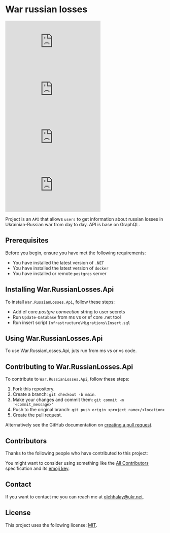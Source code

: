 # War russian losses

<!--- These are examples. See https://shields.io for others or to customize this set of shields. You might want to include dependencies, project status and licence info here --->
![GitHub repo size](https://img.shields.io/github/repo-size/scottydocs/README-template.md)
![GitHub contributors](https://img.shields.io/github/contributors/scottydocs/README-template.md)
![GitHub stars](https://img.shields.io/github/stars/scottydocs/README-template.md?style=social)
![GitHub forks](https://img.shields.io/github/forks/scottydocs/README-template.md?style=social)

Project is an `API` that allows `users` to get information about russian losses in Ukrainian-Russian war from day to day. API is base on GraphQL.

## Prerequisites

Before you begin, ensure you have met the following requirements:

* You have installed the latest version of `.NET`
* You have installed the latest version of `docker`
* You have installed or remote `postgres` server

## Installing War.RussianLosses.Api

To install `War.RussianLosses.Api`, follow these steps:

- Add ef core *postgre connection* string to user secrets
- Run `Update-Database` from ms vs or ef core .net tool
- Run insert script `Infrastructure\Migrations\Insert.sql`

## Using War.RussianLosses.Api

To use War.RussianLosses.Api, juts run from ms vs or vs code.

## Contributing to War.RussianLosses.Api
To contribute to `War.RussianLosses.Api`, follow these steps:

1. Fork this repository.
2. Create a branch: `git checkout -b main`.
3. Make your changes and commit them: `git commit -m '<commit_message>'`
4. Push to the original branch: `git push origin <project_name>/<location>`
5. Create the pull request.

Alternatively see the GitHub documentation on [creating a pull request](https://help.github.com/en/github/collaborating-with-issues-and-pull-requests/creating-a-pull-request).

## Contributors

Thanks to the following people who have contributed to this project:

You might want to consider using something like the [All Contributors](https://github.com/all-contributors/all-contributors) specification and its [emoji key](https://allcontributors.org/docs/en/emoji-key).

## Contact

If you want to contact me you can reach me at <olehhalay@ukr.net>.

## License
<!--- If you're not sure which open license to use see https://choosealicense.com/--->

This project uses the following license: [MIT](LICENSE.TXT).